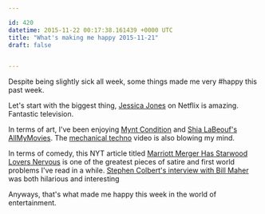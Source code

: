 ```yaml
---

id: 420
datetime: 2015-11-22 00:17:38.161439 +0000 UTC
title: "What's making me happy 2015-11-21"
draft: false


---
```


Despite being slightly sick all week, some things made me very #happy this past week.

Let's start with the biggest thing, [Jessica Jones](https://en.wikipedia.org/wiki/Jessica_Jones_%28TV_series%29) on Netflix is amazing. Fantastic television. 

In terms of art, I've been enjoying [Mynt Condition](http://myntcondition.tumblr.com/) and [Shia LaBeouf's AllMyMovies](http://www.theverge.com/2015/11/16/9731856/shia-labeouf-all-my-movies-live-stream). The [mechanical techno](https://www.youtube.com/watch?v=wl1ZrEza7uY&feature=youtu.be) video is also blowing my mind.

In terms of comedy, this NYT article titled [Marriott Merger Has Starwood Lovers Nervous](http://nyti.ms/1Yg3mvT) is one of the greatest pieces of satire and first world problems I've read in a while. [Stephen Colbert's interview with Bill Maher](https://newrepublic.com/minutes/123989/stephen-colbert-and-bill-maher-dont-seem-to-like-each-other-very-much) was both hilarious and interesting

Anyways, that's what made me happy this week in the world of entertainment.
